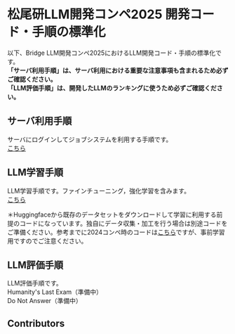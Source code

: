 # 松尾研LLM開発コンペ2025 開発コード・手順の標準化

以下、Bridge LLM開発コンペ2025におけるLLM開発コード・手順の標準化です。  
**「サーバ利用手順」は、サーバ利用における重要な注意事項も含まれるため必ずご確認ください。**  
**「LLM評価手順」は、開発したLLMのランキングに使うため必ずご確認ください。**

## サーバ利用手順

サーバにログインしてジョブシステムを利用する手順です。  
[こちら](https://docs.google.com/document/d/16KKkFM8Sbqx0wgcCY4kBKR6Kik01T-jn892e_y67vbM/edit?tab=t.0)

## LLM学習手順

LLM学習手順です。ファインチューニング，強化学習を含みます。  
[こちら](train/README.md)  

＊Huggingfaceから既存のデータセットをダウンロードして学習に利用する前提のコードになっています。独自にデータ収集・加工を行う場合は別途コードをご準備ください。参考までに2024コンペ時のコードは[こちら](https://github.com/matsuolab/ucllm_nedo_prod/tree/main)ですが、事前学習用ですのでご注意ください。

## LLM評価手順

LLM評価手順です。  
Humanity's Last Exam（準備中）  
Do Not Answer（準備中）   

## Contributors

```
```
